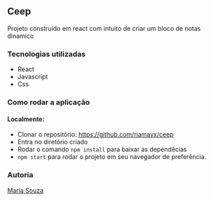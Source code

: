 ## Ceep

Projeto construído em react com intuito de criar um bloco de notas dinamico 

### Tecnologias utilizadas 
- React
- Javascript
- Css


### Como rodar a aplicação
#### Localmente:
- Clonar o repositório: https://github.com/riamavx/ceep
- Entra no diretório criado
- Rodar o comando `npm install` para baixar as dependêcias
- `npm start` para rodar o projeto em seu navegador de preferência.

### Autoria
[Maria Souza](https://www.linkedin.com/in/maria-souza-oliveira/)
